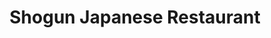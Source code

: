 ---
layout: place
title: "Shogun Japanese Restaurant"
permalink: /arizona/tucson/shogun-japanese-restaurant.html
stateAbbr: AZ
stateName: Arizona
cityName: Tucson
seo:
  name: "Shogun Japanese Restaurant"
  type: Restaurant
  links: http://www.shoguntucson.com/
description: "Shogun Japanese Restaurant serves delicious sushi in Tucson, Arizona. Try fresh Japanese dishes for a great dining experience. "
place_id: ChIJZ-2WLJhz1oYRdDehSda3sKM
photos:
  - name: >-
      places/ChIJZ-2WLJhz1oYRdDehSda3sKM/photos/AeeoHcJKC6Dd82qY737ROaBi_BRAUzC_8JnHEhYv6wfN0_jNadJrt7q7aVssFojzO0Bc2NAMyjdQoXjEH8OWo0XV8c1r-gFcsIxWqk-p4L5gXLa6q_MSUXICoJ6g20cL0LLFtM6Q3_pURL_xE8l2gEAyVE1ywl-93Ho-0CGDBrAuZ71LhimaEsaAES_k7NoAbz6XjV37STlg6RC4tKk41Mw13vgajEev8dACg8ezdJGADhmROq-VGUfa8Mjgt4BzV_57-jf4pmBDxREoZnKkhowH6K5j280WSJumPQnYeaeKGKIVNwjHZ9iuj3QE7HdtXyRIv6xECxA-aiEPP5rPm0G0FcoTwdp0QzNRtS5y_D4tU4irxW0oNJZAj4RfXqPOtljBvo00TauTF3dBRpnIVBS-k-dhxEtzCDo0SLzQwwH2aM0
    widthPx: 2545
    heightPx: 1831
    authorAttributions:
      - displayName: Raymon Cruise
        uri: https://maps.google.com/maps/contrib/101915880818262798225
        photoUri: >-
          https://lh3.googleusercontent.com/a-/ALV-UjXhP1KEgMFySDyj-Qh_ZKqA7xAWy5kOyTUf5vYAV_pfdG3SY8S7gA=s100-p-k-no-mo
    flagContentUri: >-
      https://www.google.com/local/imagery/report/?cb_client=maps_api_places.places_api&image_key=!1e10!2sCIHM0ogKEICAgICJlY-oFA&hl=en-US
    googleMapsUri: >-
      https://www.google.com/maps/place//data=!3m4!1e2!3m2!1sCIHM0ogKEICAgICJlY-oFA!2e10!4m2!3m1!1s0x86d673982c96ed67:0xa3b0b7d649a13774
  - name: >-
      places/ChIJZ-2WLJhz1oYRdDehSda3sKM/photos/AeeoHcJrG3kQLEjhYmOxwEx0HpZU0pEkJc-i8IlddNpyRLKnfV1SIK7FQH5GhbZUBpoouC8KxdNazog_1Pijl_RIlsv97rtrim6njxLs9GzVDyPZFvqV4uq7t6v3fnkvrRaIWb2Xj9dTrr5Az3h6bpNLLC_Q88PDq5gT-9PVlXC8lcm_bD3syD-kw-vn69cxnr6f3AMFRia1TCW8WMFnU2Buj5Q7OtXMgTignAIgn8yMR2QxMTwbk8LZxKE_XcnFIlFN52nScmsHxgkBw8Jr1IBKAzgj_JISVTgsfi8XBcRBl5JuKYFFs2SCgLG9ZDtIYaxwtscIKYiPNKCEbWqf41d7G6qf64zOy4lLNJefv_t7cjJPJma4cK5eTWfS0I0ehiEUwfnZIyHz6rvHuwzh5b1kZyBL1wf3zoS_ilOs3IvoqF07MDoQ
    widthPx: 3600
    heightPx: 4800
    authorAttributions:
      - displayName: Kethnie Moreau
        uri: https://maps.google.com/maps/contrib/106545014429881878072
        photoUri: >-
          https://lh3.googleusercontent.com/a-/ALV-UjX9mHCvCZ0LYLInMwFw1wlkKiSQqcYjTwdsJC9NqA48zCvBCtu8=s100-p-k-no-mo
    flagContentUri: >-
      https://www.google.com/local/imagery/report/?cb_client=maps_api_places.places_api&image_key=!1e10!2sCIHM0ogKEICAgIDLhenj-gE&hl=en-US
    googleMapsUri: >-
      https://www.google.com/maps/place//data=!3m4!1e2!3m2!1sCIHM0ogKEICAgIDLhenj-gE!2e10!4m2!3m1!1s0x86d673982c96ed67:0xa3b0b7d649a13774
  - name: >-
      places/ChIJZ-2WLJhz1oYRdDehSda3sKM/photos/AeeoHcI_LVxD482fz62EtYiprxOIQX3CKPHBem0Bv586fyPOkKIVx2VU2Le9mGGexdfddY1gGGAgFfbbmll54qRtTaFLiMuuR3mkC67wHb08IsEPRiXDQfp1oLLtpz3h9H2q4S3K6AOrE1vf_nDRn1qRjGZzeCsc6ExrIA_48Zxa9cT_PuO0fXiVn2RS9HveQc7Z9i5CtCPlhuLpXEpprMWe8oWfZ3MftW0wApw8rSm7EOt3HoS1cKRGlb59OjSknBc5OlSWxaOwdRUrL0qxn7U8qlsUG6fc4EU7wUbfdBVwSvM67j4R4FxpWPMC6OKE9EDrF1AFLBMVWuh8DrZbhgMrpH3iscHv6-bHX3TpPI-fhO4ntoVxgjxudhwgz1dDB13MOPQ4zeBDGk6UAAlPqYNE29wUZQBnXs_MPCN3WeQQFv5z8OU
    widthPx: 4000
    heightPx: 3000
    authorAttributions:
      - displayName: Patrick Marcus
        uri: https://maps.google.com/maps/contrib/112029331977347859467
        photoUri: >-
          https://lh3.googleusercontent.com/a-/ALV-UjXbmMvo7zyb9q2DXc3qEiTNDS2UAC7eSGljnUYf2G22Dq7JoYiy=s100-p-k-no-mo
    flagContentUri: >-
      https://www.google.com/local/imagery/report/?cb_client=maps_api_places.places_api&image_key=!1e10!2sCIHM0ogKEICAgIDT6vjgwwE&hl=en-US
    googleMapsUri: >-
      https://www.google.com/maps/place//data=!3m4!1e2!3m2!1sCIHM0ogKEICAgIDT6vjgwwE!2e10!4m2!3m1!1s0x86d673982c96ed67:0xa3b0b7d649a13774
  - name: >-
      places/ChIJZ-2WLJhz1oYRdDehSda3sKM/photos/AeeoHcIDxUCRYNktevFR2uyAknYOYqZul2PCjFIuuZPAjR0xSO1iET_e4BU02sEM1vy1zZVT3E2pdAICiF41c5SpBUS5RH0aVsxAIpIR0MUGeaI9Yf9j_5T-zPT1XGBrb3U3bByQQ3ZGTbLo8IiMP_ct8E9APuBkaCObgJkW7tyy5dUoDnSfiQmBbTcZoBevjl99pLOAq3XQZslHP4XkIwB9cStj_kw2FAUiqE8-2HFZgWal50D2RsPV2SEiMoZ8nnmJkNEPeoiXsTjohjVrSHW8y2LYyKipMbSdZ8bE09ChAEj6vEDNGAD9bep8ELxFrfq5XDvw5X_JSDyLa95vyegCU18_bK35J5TFIGpf52ughJdVyfBVOJhtAPkRSBpua7rSNqO_KKXYV3i2DE3-N_S-kRD1ui-Q687pr59WkxRxpr_vDg
    widthPx: 4000
    heightPx: 2252
    authorAttributions:
      - displayName: Ninie T
        uri: https://maps.google.com/maps/contrib/100636967303435831509
        photoUri: >-
          https://lh3.googleusercontent.com/a-/ALV-UjW6hUKaan1HOeJuB7ydgAksQXbFYMiSFaIuwpBjQV2gGroOPvEEZQ=s100-p-k-no-mo
    flagContentUri: >-
      https://www.google.com/local/imagery/report/?cb_client=maps_api_places.places_api&image_key=!1e10!2sCIHM0ogKEICAgIDP5q72SA&hl=en-US
    googleMapsUri: >-
      https://www.google.com/maps/place//data=!3m4!1e2!3m2!1sCIHM0ogKEICAgIDP5q72SA!2e10!4m2!3m1!1s0x86d673982c96ed67:0xa3b0b7d649a13774
  - name: >-
      places/ChIJZ-2WLJhz1oYRdDehSda3sKM/photos/AeeoHcJjoI4dO6RH5RTjQH0bJsGebiTJJrKOQVXbInf2C8yY7cqiR7LoSzbnN1WfS_7HUnt5eq9oOxijChSdOrRwNxdBlP8rti7NEjyaklvoy-SzmvlbmOxvCZZypM_AzWZkh8KPH4atn5NI-rZu7Cqb0H7GbmKB6RiPifz8OpnY-v7wuxsc38w2PLY88PUrBgeJDe4nM4yQojI_2FB430pF4XW67XgD3HO86sUn6H2RZKzFtS3eVby6hrTep1m7kQt-7m6eFQVaMUjsuihhjCBYdENN3GhaMvRpJkbgdN-zo0qoDmTWs-MQOS3zdqNd7_3CyCeW6pCBlXSefwog-ZmLbDdhd2R6aAiduytg8N2fk1WXnS-DYSyMVb5E1xP7e5MF1t23mNm7osc12tlCv8GRbd73uoouKsJaZlb7LPiB700xE0c1
    widthPx: 4000
    heightPx: 3000
    authorAttributions:
      - displayName: Roxanne Martinez
        uri: https://maps.google.com/maps/contrib/104565343643910255601
        photoUri: >-
          https://lh3.googleusercontent.com/a-/ALV-UjWUlyx58YGxjOpc0g-n1gEze0daGrttTp5io4Zi9WTDoij5iokE=s100-p-k-no-mo
    flagContentUri: >-
      https://www.google.com/local/imagery/report/?cb_client=maps_api_places.places_api&image_key=!1e10!2sCIHM0ogKEICAgIDvyLSgiwE&hl=en-US
    googleMapsUri: >-
      https://www.google.com/maps/place//data=!3m4!1e2!3m2!1sCIHM0ogKEICAgIDvyLSgiwE!2e10!4m2!3m1!1s0x86d673982c96ed67:0xa3b0b7d649a13774
  - name: >-
      places/ChIJZ-2WLJhz1oYRdDehSda3sKM/photos/AeeoHcIYAhD0DgACmwFxTnvKHMhgz-BswJjeDZKwC9z1zjNpVOwSg5wT2_8qx-hf_U97FaYnqIrsgfHDQWR3a-EHKwEHY_sMt9f7WVQBeZolA8DVu14gwsVJT_Lt6QhYTRDuZM8fqbVsy3-GHL3HxfASt3eMiEPX1azjoXwDmhxmVi6-j-aN-7kHPHxMzmggGu-gSu81gOyIkb4S9GrEHLqNJ0EG_NEnVwxsbZZl75EqiRw_Dt9rFBWLR-Z3x1FGgCXAZVtj8ojoSYkI0O1-nS9BhMA3T8iXU1t6BkGeIhicITke1KML1IrVXGxZvOPYMCZM3h0RoOi1lMT5FkFwUm7BQOHBSQLFglfwAwcFJ3IfoTNec9JA7M1m59LcrnO0YIICfrmEx2_linEXeSDuYInLAJAJ27YjRK2l3kT8By1aXl71fw
    widthPx: 4000
    heightPx: 3000
    authorAttributions:
      - displayName: Roxanne Martinez
        uri: https://maps.google.com/maps/contrib/104565343643910255601
        photoUri: >-
          https://lh3.googleusercontent.com/a-/ALV-UjWUlyx58YGxjOpc0g-n1gEze0daGrttTp5io4Zi9WTDoij5iokE=s100-p-k-no-mo
    flagContentUri: >-
      https://www.google.com/local/imagery/report/?cb_client=maps_api_places.places_api&image_key=!1e10!2sCIHM0ogKEICAgIDvyLSEOA&hl=en-US
    googleMapsUri: >-
      https://www.google.com/maps/place//data=!3m4!1e2!3m2!1sCIHM0ogKEICAgIDvyLSEOA!2e10!4m2!3m1!1s0x86d673982c96ed67:0xa3b0b7d649a13774
  - name: >-
      places/ChIJZ-2WLJhz1oYRdDehSda3sKM/photos/AeeoHcLOpwHasjhq--XkmqF2a0S_D7CNn31WnXgIOlwQHqKmFq8_-pi8d-u18RD5mJ8QeSTta552jFbA6Kh6PHRpwReaZmF8e9z_uSEEQAXku5JS8Wt-O5chOkjGxKIma2Zc0V2oSUlDrw_FSI83397_fO_vya3RYn4oLgAW81u4OrRYT0ZAKExSqV4J0u7QVztVwXGPEDtKgVPfCX8vwB2KvMaL6Q3eI5zpdXMVjpY4Pd6Azv_KcNidM4AaugTAnI7XfdolSQq9MLp2T178h8TR1-7G4kzcbmhskaCVshFCRVmbz35NkGU6SPccWcWWIivIWsUNl-hz1EiqyXCGV5bYKGh9jOupxe8aoAmBUE5XCpsnUJl4O4gGtzlDzjQ2UnhFme-rZMeTis1-sh9O_vABHSEaEZBLtQl1B5JdudHzL1NyDA
    widthPx: 4032
    heightPx: 3024
    authorAttributions:
      - displayName: Rodger Beard
        uri: https://maps.google.com/maps/contrib/111153559101336290760
        photoUri: >-
          https://lh3.googleusercontent.com/a-/ALV-UjUGDKrSVp-1V6EDlZLuRXlOKbv4CkjDdOvaSAWe_nM_mnyVq_9s=s100-p-k-no-mo
    flagContentUri: >-
      https://www.google.com/local/imagery/report/?cb_client=maps_api_places.places_api&image_key=!1e10!2sCIHM0ogKEICAgIDhgO_GUg&hl=en-US
    googleMapsUri: >-
      https://www.google.com/maps/place//data=!3m4!1e2!3m2!1sCIHM0ogKEICAgIDhgO_GUg!2e10!4m2!3m1!1s0x86d673982c96ed67:0xa3b0b7d649a13774
  - name: >-
      places/ChIJZ-2WLJhz1oYRdDehSda3sKM/photos/AeeoHcLtrznmeJk7t6t4W8BNVgDIVHfGA9C5rdpwbX72vPuArqjpPnriRceB4QBh_jjBYqD3B2OV1sX6EagzaRTjcay7M7ZTF8san8f_s1PpmLnP4HboggRAy5-pDZ8iy7yzaerKsrb9HRMLkGxp_7h8LMMLjrhpBNbm_DUp-2DQWOI9LET-QW6pOmpwSmgmaiHGBwvUcX8QHLcjOrk9TpIHPFJZgNanPfP5iHdvNlhsG6LHLYG9M4qlpuAVY86QTCTb4oU9AiN87WxCIPwiWPmOmcQ_k4liIArkoRWN4Trf4NHAfduhBz_7L1V-e9a6HYM7x1wUem7dtkN4MS665Oz7G5J6KZHXas43RzZnu3a-2Mlp-FYWmBQVme5Iie97EhfUtDtVC11AqY26pcB9-QxSEbODu2oewJ-qNlS1ap-EizLtsTM
    widthPx: 4000
    heightPx: 2252
    authorAttributions:
      - displayName: Ninie T
        uri: https://maps.google.com/maps/contrib/100636967303435831509
        photoUri: >-
          https://lh3.googleusercontent.com/a-/ALV-UjW6hUKaan1HOeJuB7ydgAksQXbFYMiSFaIuwpBjQV2gGroOPvEEZQ=s100-p-k-no-mo
    flagContentUri: >-
      https://www.google.com/local/imagery/report/?cb_client=maps_api_places.places_api&image_key=!1e10!2sCIHM0ogKEICAgICXlfjyhgE&hl=en-US
    googleMapsUri: >-
      https://www.google.com/maps/place//data=!3m4!1e2!3m2!1sCIHM0ogKEICAgICXlfjyhgE!2e10!4m2!3m1!1s0x86d673982c96ed67:0xa3b0b7d649a13774
  - name: >-
      places/ChIJZ-2WLJhz1oYRdDehSda3sKM/photos/AeeoHcI9oLslzI53WHWPfrUELvUHSofPv4LB7Bv4BXI6DXagvMlOh3xKuo_ssxg0Q9DUuiS1-GRmiWFgPKIUc3jbz__lELK6p50_xkwxaAVNQsi6u4Nki88sAW2eCXAgKQ8N0LLVVreQVsTAF3ldHTfDJgRKfn5q4k8amiT8sf1sm0ka7GN5NjUB2taGdM_ib4KJbJ86AGji-i4nzWoa0DCKTIxgz1XOOeVIOFmLt_x-0WuhMXNQmJ3oT55v_St8NiSzPQyGAx9ur5rWy17ZhqjWzxmyWqnB__ANwN4xBuZNdCJZ-GcoVerYrnoAqi_ho0o1_e5QUx720TFplKZHXqC4YyDBrslyRYuDQ93uwtlJwKrUM4AOzykbVCeRl7v4fPSMSnLZIYLKY2-kFm0E0dGBQx8iyi2tRWefWmCsZjv9D452oLeY
    widthPx: 2992
    heightPx: 2992
    authorAttributions:
      - displayName: Kelly-G Kishbaugh
        uri: https://maps.google.com/maps/contrib/110779473663714206254
        photoUri: >-
          https://lh3.googleusercontent.com/a-/ALV-UjVmizNxoKZnbEKN__KL3s6WRw-_eT4BX5y4jiJoldZYoAo2wfDnkg=s100-p-k-no-mo
    flagContentUri: >-
      https://www.google.com/local/imagery/report/?cb_client=maps_api_places.places_api&image_key=!1e10!2sCIHM0ogKEICAgIDNvqSm9AE&hl=en-US
    googleMapsUri: >-
      https://www.google.com/maps/place//data=!3m4!1e2!3m2!1sCIHM0ogKEICAgIDNvqSm9AE!2e10!4m2!3m1!1s0x86d673982c96ed67:0xa3b0b7d649a13774
  - name: >-
      places/ChIJZ-2WLJhz1oYRdDehSda3sKM/photos/AeeoHcKOS1x1vnNbiJMw5CLFoc3BugD6uAXC_dr306rH8YjMhzChsX-avLepzrLjxph1zm2ZIQgnDfIB0WFt_IQqvZtIGFkBZI7UJZnla0uXmoDkExxJqtSmau-jNEV4Q_q8TVc7uBbwiMtnHL1-xRL8XubLlB3VYyp3yJdHM09JRY_T5JlRtQ-5BQNmRRjgtzYGbU3snKG1zhYAQLZ7_GHIgOu8bOXHP6At5ET-O18XhaKLuEW0N0Rd5_DHVDaxtHiDq6rVTQxK6ACgQ0zIHUCLPXnYegEmge3_QyrcUvbmBeOmZWiC6gWEKw5a4nA4Z9ElGEtTXdaj3c95I2jBrkqt0LjGWbBHBm3J5S2puru2fcHKBrlOasf6TIl8GuuYPxFV_-EZaC3yury59zxNqKBiiPoskGRSMVroIrHLEuFswc4
    widthPx: 4800
    heightPx: 3599
    authorAttributions:
      - displayName: Andrew Wade
        uri: https://maps.google.com/maps/contrib/111797150266651537570
        photoUri: >-
          https://lh3.googleusercontent.com/a-/ALV-UjX7B5Mp2hf8lNuS2c9X9IiCBsLK3Sfi-80VC3WIunxqKF2-Mfc=s100-p-k-no-mo
    flagContentUri: >-
      https://www.google.com/local/imagery/report/?cb_client=maps_api_places.places_api&image_key=!1e10!2sCIHM0ogKEICAgICJ-NmQIQ&hl=en-US
    googleMapsUri: >-
      https://www.google.com/maps/place//data=!3m4!1e2!3m2!1sCIHM0ogKEICAgICJ-NmQIQ!2e10!4m2!3m1!1s0x86d673982c96ed67:0xa3b0b7d649a13774
address: 5036 N Oracle Rd, Tucson, AZ 85704, USA
street: 5036 N Oracle Rd
city: Tucson
state: AZ
zip: '85704'
country: USA
neighborhood: null
latitude: '32.298271'
longitude: '-110.977333'
accessibility_options:
  wheelchairAccessibleParking: true
  wheelchairAccessibleRestroom: true
  wheelchairAccessibleSeating: true
business_status: OPERATIONAL
name: Shogun Japanese Restaurant
google_maps_links:
  directionsUri: >-
    https://www.google.com/maps/dir//''/data=!4m7!4m6!1m1!4e2!1m2!1m1!1s0x86d673982c96ed67:0xa3b0b7d649a13774!3e0
  placeUri: https://maps.google.com/?cid=11795129555069515636
  writeAReviewUri: >-
    https://www.google.com/maps/place//data=!4m3!3m2!1s0x86d673982c96ed67:0xa3b0b7d649a13774!12e1
  reviewsUri: >-
    https://www.google.com/maps/place//data=!4m4!3m3!1s0x86d673982c96ed67:0xa3b0b7d649a13774!9m1!1b1
  photosUri: >-
    https://www.google.com/maps/place//data=!4m3!3m2!1s0x86d673982c96ed67:0xa3b0b7d649a13774!10e5
primary_type: Japanese Restaurant
opening_hours:
  regular:
    - 'Monday: 11:30 AM – 8:30 PM'
    - 'Tuesday: 11:30 AM – 8:30 PM'
    - 'Wednesday: 11:30 AM – 8:30 PM'
    - 'Thursday: 11:30 AM – 8:30 PM'
    - 'Friday: 11:30 AM – 8:30 PM'
    - 'Saturday: 12:00 – 8:30 PM'
    - 'Sunday: 12:00 – 8:30 PM'
  current:
    - 'Monday: 11:30 AM – 8:30 PM'
    - 'Tuesday: 11:30 AM – 8:30 PM'
    - 'Wednesday: 11:30 AM – 8:30 PM'
    - 'Thursday: 11:30 AM – 8:30 PM'
    - 'Friday: 11:30 AM – 8:30 PM'
    - 'Saturday: 12:00 – 8:30 PM'
    - 'Sunday: 12:00 – 8:30 PM'
secondary_opening_hours:
  regular:
    weekdayDescriptions: null
    type: null
  current:
    weekdayDescriptions: null
    type: null
phone: (520) 888-6646
price_level: PRICE_LEVEL_MODERATE
price_range: $20 &ndash; $30
rating: '4.3'
rating_count: 0
website: http://www.shoguntucson.com/
reviews: null
parking_options: null
payment_options: null
allow_dogs: null
curbside_pickup: null
delivery: null
dine_in: null
good_for_children: null
good_for_groups: null
good_for_sports: null
live_music: null
menu_for_children: null
outdoor_seating: null
reservable: null
restroom: null
serves_beer: null
serves_breakfast: null
serves_brunch: null
serves_cocktails: null
serves_coffee: null
serves_dinner: null
serves_dessert: null
serves_lunch: null
serves_vegetarian_food: null
serves_wine: null
takeout: null
update_category: essentials
summary: null

---